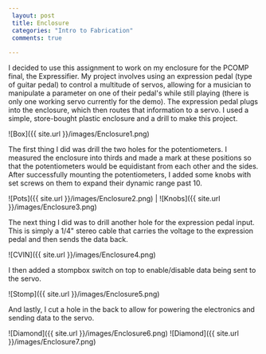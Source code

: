 ```yaml
---
 layout: post
 title: Enclosure
 categories: "Intro to Fabrication"
 comments: true
 
---
```


I decided to use this assignment to work on my enclosure for the PCOMP final, the Expressifier. My project involves using an expression pedal (type of guitar pedal) to control a multitude of servos, allowing for a musician to manipulate a parameter on one of their pedal's while still playing (there is only one working servo currently for the demo). The expression pedal plugs into the enclosure, which then routes that information to a servo. I used a simple, store-bought plastic enclosure and a drill to make this project.

![Box]({{ site.url }}/images/Enclosure1.png) 

The first thing I did was drill the two holes for the potentiometers. I measured the enclosure into thirds and made a mark at these positions so that the potentiometers would be equidistant from each other and the sides. After successfully mounting the potentiometers, I added some knobs with set screws on them to expand their dynamic range past 10. 

![Pots]({{ site.url }}/images/Enclosure2.png) | ![Knobs]({{ site.url }}/images/Enclosure3.png) 

The next thing I did was to drill another hole for the expression pedal input. This is simply a 1/4" stereo cable that carries the voltage to the expression pedal and then sends the data back. 

![CVIN]({{ site.url }}/images/Enclosure4.png) 

I then added a stompbox switch on top to enable/disable data being sent to the servo. 

![Stomp]({{ site.url }}/images/Enclosure5.png) 

And lastly, I cut a hole in the back to allow for powering the electronics and sending data to the servo. 


![Diamond]({{ site.url }}/images/Enclosure6.png)
![Diamond]({{ site.url }}/images/Enclosure7.png) 




